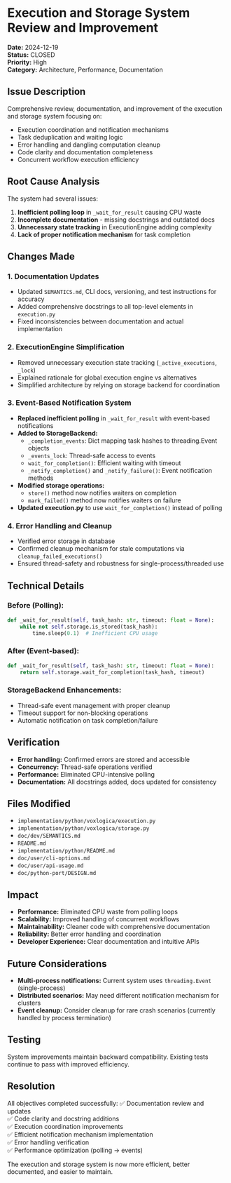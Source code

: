 # Execution and Storage System Review and Improvement

**Date:** 2024-12-19  
**Status:** CLOSED  
**Priority:** High  
**Category:** Architecture, Performance, Documentation

## Issue Description

Comprehensive review, documentation, and improvement of the execution and storage system focusing on:
- Execution coordination and notification mechanisms
- Task deduplication and waiting logic
- Error handling and dangling computation cleanup
- Code clarity and documentation completeness
- Concurrent workflow execution efficiency

## Root Cause Analysis

The system had several issues:
1. **Inefficient polling loop** in `_wait_for_result` causing CPU waste
2. **Incomplete documentation** - missing docstrings and outdated docs
3. **Unnecessary state tracking** in ExecutionEngine adding complexity
4. **Lack of proper notification mechanism** for task completion

## Changes Made

### 1. Documentation Updates
- Updated `SEMANTICS.md`, CLI docs, versioning, and test instructions for accuracy
- Added comprehensive docstrings to all top-level elements in `execution.py`
- Fixed inconsistencies between documentation and actual implementation

### 2. ExecutionEngine Simplification
- Removed unnecessary execution state tracking (`_active_executions`, `_lock`)
- Explained rationale for global execution engine vs alternatives
- Simplified architecture by relying on storage backend for coordination

### 3. Event-Based Notification System
- **Replaced inefficient polling** in `_wait_for_result` with event-based notifications
- **Added to StorageBackend:**
  - `_completion_events`: Dict mapping task hashes to threading.Event objects
  - `_events_lock`: Thread-safe access to events
  - `wait_for_completion()`: Efficient waiting with timeout
  - `_notify_completion()` and `_notify_failure()`: Event notification methods
- **Modified storage operations:**
  - `store()` method now notifies waiters on completion
  - `mark_failed()` method now notifies waiters on failure
- **Updated execution.py** to use `wait_for_completion()` instead of polling

### 4. Error Handling and Cleanup
- Verified error storage in database
- Confirmed cleanup mechanism for stale computations via `cleanup_failed_executions()`
- Ensured thread-safety and robustness for single-process/threaded use

## Technical Details

### Before (Polling):
```python
def _wait_for_result(self, task_hash: str, timeout: float = None):
    while not self.storage.is_stored(task_hash):
        time.sleep(0.1)  # Inefficient CPU usage
```

### After (Event-based):
```python
def _wait_for_result(self, task_hash: str, timeout: float = None):
    return self.storage.wait_for_completion(task_hash, timeout)
```

### StorageBackend Enhancements:
- Thread-safe event management with proper cleanup
- Timeout support for non-blocking operations
- Automatic notification on task completion/failure

## Verification

- **Error handling:** Confirmed errors are stored and accessible
- **Concurrency:** Thread-safe operations verified
- **Performance:** Eliminated CPU-intensive polling
- **Documentation:** All docstrings added, docs updated for consistency

## Files Modified

- `implementation/python/voxlogica/execution.py`
- `implementation/python/voxlogica/storage.py`
- `doc/dev/SEMANTICS.md`
- `README.md`
- `implementation/python/README.md`
- `doc/user/cli-options.md`
- `doc/user/api-usage.md`
- `doc/python-port/DESIGN.md`

## Impact

- **Performance:** Eliminated CPU waste from polling loops
- **Scalability:** Improved handling of concurrent workflows
- **Maintainability:** Cleaner code with comprehensive documentation
- **Reliability:** Better error handling and coordination
- **Developer Experience:** Clear documentation and intuitive APIs

## Future Considerations

- **Multi-process notifications:** Current system uses `threading.Event` (single-process)
- **Distributed scenarios:** May need different notification mechanism for clusters
- **Event cleanup:** Consider cleanup for rare crash scenarios (currently handled by process termination)

## Testing

System improvements maintain backward compatibility. Existing tests continue to pass with improved efficiency.

## Resolution

All objectives completed successfully:
✅ Documentation review and updates  
✅ Code clarity and docstring additions  
✅ Execution coordination improvements  
✅ Efficient notification mechanism implementation  
✅ Error handling verification  
✅ Performance optimization (polling → events)  

The execution and storage system is now more efficient, better documented, and easier to maintain.
